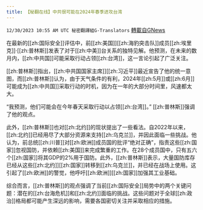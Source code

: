 ```yaml
---
title: 【秘翻在线】中共很可能在2024年春季进攻台湾
---
```

`12/30/2023 10:55 AM UTC 秘密翻譯組G-Translators` [轉載自GNews](https://gnews.org/articles/2167212)

在最新的[[zh:国际安全]]评估中，前[[zh:美国]][[zh:海豹突击队]]成员[[zh:埃里克]]·[[zh:普林斯]]发表了对于[[zh:中美]]台关系的独特见解。他预测，在未来的数月内，[[zh:中共国]]可能采取行动占领[[zh:台湾]]，这一言论引起了广泛关注。

[[zh:普林斯]]指出，[[zh:中共国国家主席]][[zh:习近平]]最近宣告了他的统一意图，而[[zh:普林斯]]认为，由于天气条件的有利，2024年[[zh:5月]]或[[zh:6月]]可能成为[[zh:中共国]]采取行动的时机，因为在一年的大部分时间里，风速都太大。

“我预测，他们可能会在今年春天采取行动以占领[[zh:台湾]]。” [[zh:普林斯]]强调了他的观点。

此外，[[zh:普林斯]]也对[[zh:北约]]的现状提出了一些看法。自2022年以来，[[zh:北约]]已经用尽了大部分资源来支持[[zh:乌克兰]]，并因此面临一些挑战。他认为，前总统[[zh:川普]]对[[zh:欧洲]]成员国的批评“绝对正确”，指责这些[[zh:国家]]忽视国防，并依赖[[zh:美国]]来完成繁重的工作。在28个成员国中，只有五六个[[zh:国家]]将其GDP的2%用于国防。此外，[[zh:普林斯]]表示，大量国防库存已经从这些[[zh:北约]][[zh:国家]]转移到[[zh:乌克兰]]，并已经在战场上使用。这引起了[[zh:欧洲]]的警觉，他呼吁[[zh:欧洲]][[zh:国家]]加强其工业基础。

综合而言，[[zh:普林斯]]的观点强调了当前[[zh:国际安全]]局势中的两个关键问题：潜在的[[zh:台海危机]]和[[zh:北约]]面临的挑战。这些问题对于全球[[zh:政治]]格局都可能产生深远的影响，需要各国密切关注并采取相应的措施。
